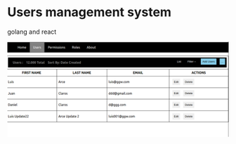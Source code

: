# Users management system
golang  and react 

![Users](https://raw.githubusercontent.com/kapit4n/react-go-users/master/screenshots/users.png)
